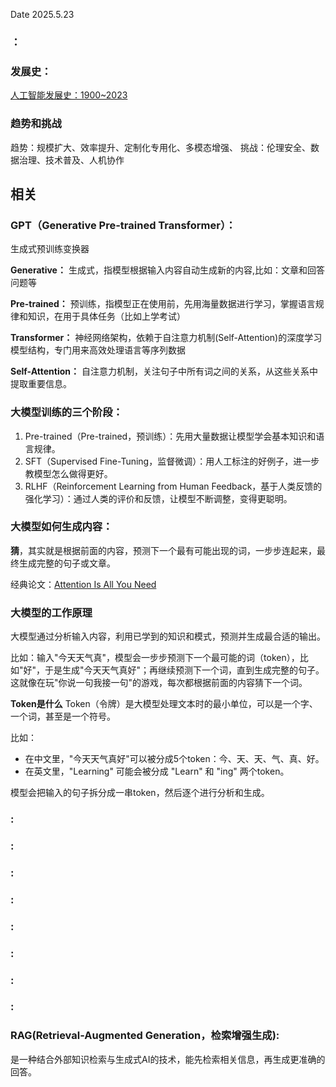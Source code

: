 Date 2025.5.23
### ：
### 发展史：
[人工智能发展史：1900~2023](https://zhuanlan.zhihu.com/p/703419161)

### 趋势和挑战
趋势：规模扩大、效率提升、定制化专用化、多模态增强、
挑战：伦理安全、数据治理、技术普及、人机协作

## 相关

### GPT（Generative Pre-trained Transformer）：
生成式预训练变换器

**Generative：** 生成式，指模型根据输入内容自动生成新的内容,比如：文章和回答问题等

**Pre-trained：** 预训练，指模型正在使用前，先用海量数据进行学习，掌握语言规律和知识，在用于具体任务（比如上学考试）

**Transformer：** 神经网络架构，依赖于自注意力机制(Self-Attention)的深度学习模型结构，专门用来高效处理语言等序列数据

**Self-Attention：** 自注意力机制，关注句子中所有词之间的关系，从这些关系中提取重要信息。

### 大模型训练的三个阶段：
1. Pre-trained（Pre-trained，预训练）：先用大量数据让模型学会基本知识和语言规律。
2. SFT（Supervised Fine-Tuning，监督微调）：用人工标注的好例子，进一步教模型怎么做得更好。
3. RLHF（Reinforcement Learning from Human Feedback，基于人类反馈的强化学习）：通过人类的评价和反馈，让模型不断调整，变得更聪明。

### 大模型如何生成内容：
**猜**，其实就是根据前面的内容，预测下一个最有可能出现的词，一步步连起来，最终生成完整的句子或文章。

经典论文：[Attention Is All You Need](https://arxiv.org/abs/1706.03762)
### 大模型的工作原理
大模型通过分析输入内容，利用已学到的知识和模式，预测并生成最合适的输出。

比如：输入"今天天气真"，模型会一步步预测下一个最可能的词（token），比如"好"，于是生成"今天天气真好"；再继续预测下一个词，直到生成完整的句子。这就像在玩"你说一句我接一句"的游戏，每次都根据前面的内容猜下一个词。

**Token是什么** 
Token（令牌）是大模型处理文本时的最小单位，可以是一个字、一个词，甚至是一个符号。

比如：
- 在中文里，"今天天气真好"可以被分成5个token：今、天、天、气、真、好。
- 在英文里，"Learning" 可能会被分成 "Learn" 和 "ing" 两个token。

模型会把输入的句子拆分成一串token，然后逐个进行分析和生成。

### :

### :

### :

### :

### :

### :

### :

### :

### RAG(Retrieval-Augmented Generation，检索增强生成):
是一种结合外部知识检索与生成式AI的技术，能先检索相关信息，再生成更准确的回答。